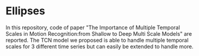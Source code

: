 # Ellipses 
In this repository, code of paper "The Importance of Multiple Temporal Scales in Motion Recognition:from Shallow to Deep Multi Scale Models" are reported. 
The TCN model we proposed is able to handle multiple temporal scales for 3 different time series but can easily be extended to handle more.
